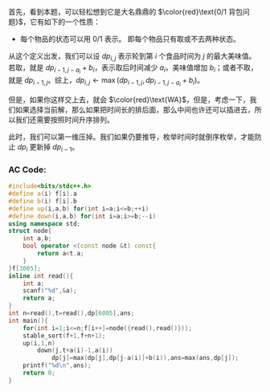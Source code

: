 首先，看到本题，可以轻松想到它是大名鼎鼎的 $\color{red}\text{0/1 背包问题}$，它有如下的一个性质：
- 每个物品的状态可以用 $0/1$ 表示。
即每个物品只有取或不去两种状态。

从这个定义出发，我们可以设 $dp_{i,j}$ 表示轮到第 $i$ 个食品时间为 $j$ 的最大美味值。若取，就是 $dp_{i-1,j-a_i}+b_i$，表示取后时间减少 $a_i$，美味值增加 $b_i$；或者不取，就是 $dp_{i-1,j}$。综上，$dp_{i,j}\gets\max(dp_{i-1,j},dp_{i-1,j-a_i}+b_i)$。

但是，如果你这样交上去，就会 $\color{red}\text{WA}$，但是，考虑一下，我们如果选择当前解，那么如果把时间长的排后面，那么中间也许还可以插进去，所以我们还需要按照时间升序排列。

此时，我们可以第一维压掉。我们如果仍要推导，枚举时间时就倒序枚举，才能防止 $dp_i$ 更新掉 $dp_{i-1}$。
### AC Code:
```cpp
#include<bits/stdc++.h>
#define a(i) f[i].a
#define b(i) f[i].b
#define up(i,a,b) for(int i=a;i<=b;++i)
#define down(i,a,b) for(int i=a;i>=b;--i)
using namespace std;
struct node{
	int a,b;
	bool operator <(const node &t) const{
		return a<t.a;
	}
}f[3005];
inline int read(){
	int a;
	scanf("%d",&a);
	return a;
}
int n=read(),t=read(),dp[6005],ans;
int main(){
	for(int i=1;i<=n;f[i++]=node({read(),read()}));
	stable_sort(f+1,f+n+1);
	up(i,1,n)
		down(j,t+a(i)-1,a(i))
			dp[j]=max(dp[j],dp[j-a(i)]+b(i)),ans=max(ans,dp[j]);
	printf("%d\n",ans);
	return 0;
}
```